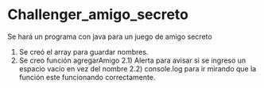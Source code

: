 # Challenger_amigo_secreto
Se hará un programa con java para un juego de amigo secreto

  1) Se creó el array para guardar nombres.
  2) Se creo función agregarAmigo
     2.1) Alerta para avisar si se ingreso un espacio vacío en vez del nombre
     2.2) console.log para ir mirando que la función este funcionando correctamente.
     
